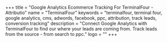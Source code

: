 +++
title = "Google Analytics Ecommerce Tracking For TerminalFour - Attributio"
name = "TerminalFour"
keywords = "terminalfour, terminal four, google analytics, cms, adwords, facebook, ppc, attribution, track leads, conversion tracking"
description = "Connect Google Analytics with TerminalFour to find our where your leads are coming from. Track leads from the source - from search to ppc."
logo = ""
+++
